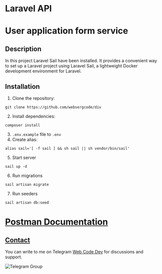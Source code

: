 
# Laravel API 
# User application form service

## Description

In this project Laravel Sail have been installed. It provides a convenient way to set up a Laravel project using Laravel Sail, a lightweight Docker development environment for Laravel.

## Installation

1. Clone the repository:
````
git clone https://github.com/websergcode/div
````
2. Install dependencies:
````
composer install
````

3. `.env.example` file to `.env` 
4. Create alias:
````
alias sail='[ -f sail ] && sh sail || sh vendor/bin/sail'
````
5. Start server
````
sail up -d
````
6. Run migrations
````
sail artisan migrate
````
7. Run seeders
````
sail artisan db:seed
````
# [Postman Documentation](https://documenter.getpostman.com/view/17315344/2s9XxyRZMF)

## [Contact](https://t.me/web_code_dev)


You can write to me on Telegram [Web Code Dev](https://t.me/web_code_dev) for discussions and support.

![Telegram Group](https://img.shields.io/badge/Telegram-Web%20Code%20Dev-blue?logo=telegram)

